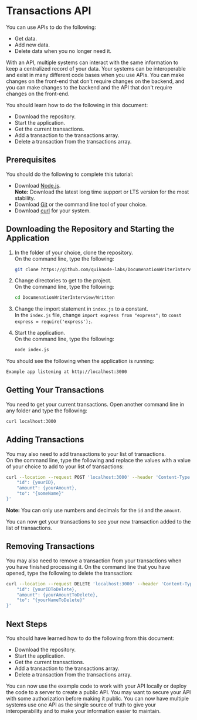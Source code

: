 # Transactions API

You can use APIs to do the following:  

* Get data.  
* Add new data.  
* Delete data when you no longer need it.  

With an API, multiple systems can interact with the same information to keep a centralized record of your data.
Your systems can be interoperable and exist in many different code bases when you use APIs.
You can make changes on the front-end that don't require changes on the backend, and you can make changes to the backend and the API that don't require changes on the front-end.  

You should learn how to do the following in this document:  

* Download the repository.
* Start the application.  
* Get the current transactions.
* Add a transaction to the transactions array.
* Delete a transaction from the transactions array.

## Prerequisites

You should do the following to complete this tutorial:  

* Download [Node.js](https://nodejs.org/en/download/).  
    **Note:** Download the latest long time support or LTS version for the most stability.  
* Download [Git](https://git-scm.com/downloads) or the command line tool of your choice.
* Download [curl](https://curl.se/download.html) for your system.

## Downloading the Repository and Starting the Application

1. In the folder of your choice, clone the repository.  
    On the command line, type the following:  

    ```bash
    git clone https://github.com/quiknode-labs/DocumenationWriterInterview.git
    ```

1. Change directories to get to the project.  
    On the command line, type the following:  

    ```bash
    cd DocumenationWriterInterview/Written
    ```

1. Change the import statement in `index.js` to a constant.  
    In the `index.js` file, change `import express from "express";` to `const express = require('express');`.

1. Start the application.  
    On the command line, type the following:  

    ```bash
    node index.js
    ```

You should see the following when the application is running:  

```bash
Example app listening at http://localhost:3000
```

## Getting Your Transactions

You need to get your current transactions.
Open another command line in any folder and type the following:  

```bash
curl localhost:3000
```

## Adding Transactions

You may also need to add transactions to your list of transactions.  
On the command line, type the following and replace the values with a value of your choice to add to your list of transactions:

```bash
curl --location --request POST 'localhost:3000' --header 'Content-Type: application/json' --data-raw '{
    "id": {yourID},
    "amount": {yourAmount},
    "to": "{someName}"
}'
```

**Note:** You can only use numbers and decimals for the `id` and the `amount`.  

You can now get your transactions to see your new transaction added to the list of transactions.

## Removing Transactions

You may also need to remove a transaction from your transactions when you have finished processing it.
On the command line that you have opened, type the following to delete the transaction:

```bash
curl --location --request DELETE 'localhost:3000' --header 'Content-Type: application/json' --data-raw '{
    "id": {yourIDToDelete},
    "amount": {yourAmountToDelete},
    "to": "{yourNameToDelete}"
}'
```

## Next Steps

You should have learned how to do the following from this document:  

* Download the repository.
* Start the application.  
* Get the current transactions.
* Add a transaction to the transactions array.
* Delete a transaction from the transactions array.

You can now use the example code to work with your API locally or deploy the code to a server to create a public API.
You may want to secure your API with some authorization before making it public.
You can now have multiple systems use one API as the single source of truth to give your interoperability and to make your information easier to maintain.  
